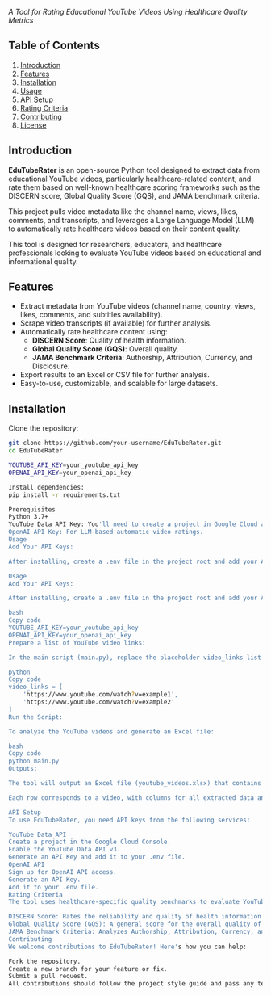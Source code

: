 _A Tool for Rating Educational YouTube Videos Using Healthcare Quality Metrics_  

## Table of Contents
1. [Introduction](#introduction)
2. [Features](#features)
3. [Installation](#installation)
4. [Usage](#usage)
5. [API Setup](#api-setup)
6. [Rating Criteria](#rating-criteria)
7. [Contributing](#contributing)
8. [License](#license)

## Introduction

**EduTubeRater** is an open-source Python tool designed to extract data from educational YouTube videos, particularly healthcare-related content, and rate them based on well-known healthcare scoring frameworks such as the DISCERN score, Global Quality Score (GQS), and JAMA benchmark criteria.

This project pulls video metadata like the channel name, views, likes, comments, and transcripts, and leverages a Large Language Model (LLM) to automatically rate healthcare videos based on their content quality.

This tool is designed for researchers, educators, and healthcare professionals looking to evaluate YouTube videos based on educational and informational quality.

## Features

- Extract metadata from YouTube videos (channel name, country, views, likes, comments, and subtitles availability).
- Scrape video transcripts (if available) for further analysis.
- Automatically rate healthcare content using:
  - **DISCERN Score**: Quality of health information.
  - **Global Quality Score (GQS)**: Overall quality.
  - **JAMA Benchmark Criteria**: Authorship, Attribution, Currency, and Disclosure.
- Export results to an Excel or CSV file for further analysis.
- Easy-to-use, customizable, and scalable for large datasets.

## Installation

Clone the repository:
```bash
git clone https://github.com/your-username/EduTubeRater.git
cd EduTubeRater

YOUTUBE_API_KEY=your_youtube_api_key
OPENAI_API_KEY=your_openai_api_key

Install dependencies:
pip install -r requirements.txt

Prerequisites
Python 3.7+
YouTube Data API Key: You'll need to create a project in Google Cloud and enable the YouTube Data API.
OpenAI API Key: For LLM-based automatic video ratings.
Usage
Add Your API Keys:

After installing, create a .env file in the project root and add your API keys:

Usage
Add Your API Keys:

After installing, create a .env file in the project root and add your API keys:

bash
Copy code
YOUTUBE_API_KEY=your_youtube_api_key
OPENAI_API_KEY=your_openai_api_key
Prepare a list of YouTube video links:

In the main script (main.py), replace the placeholder video_links list with your own set of video links:

python
Copy code
video_links = [
    'https://www.youtube.com/watch?v=example1',
    'https://www.youtube.com/watch?v=example2'
]
Run the Script:

To analyze the YouTube videos and generate an Excel file:

bash
Copy code
python main.py
Outputs:

The tool will output an Excel file (youtube_videos.xlsx) that contains video details, including channel information, transcript, and quality scores (DISCERN, Global Quality, JAMA).

Each row corresponds to a video, with columns for all extracted data and computed scores.

API Setup
To use EduTubeRater, you need API keys from the following services:

YouTube Data API
Create a project in the Google Cloud Console.
Enable the YouTube Data API v3.
Generate an API Key and add it to your .env file.
OpenAI API
Sign up for OpenAI API access.
Generate an API Key.
Add it to your .env file.
Rating Criteria
The tool uses healthcare-specific quality benchmarks to evaluate YouTube content:

DISCERN Score: Rates the reliability and quality of health information (1-5).
Global Quality Score (GQS): A general score for the overall quality of the video (1-5).
JAMA Benchmark Criteria: Analyzes Authorship, Attribution, Currency, and Disclosure (scores from 0-4).
Contributing
We welcome contributions to EduTubeRater! Here's how you can help:

Fork the repository.
Create a new branch for your feature or fix.
Submit a pull request.
All contributions should follow the project style guide and pass any tests. Before opening a PR, ensure your code passes basic checks.

